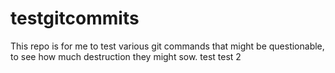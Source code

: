 # testgitcommits
This repo is for me to test various git commands that might be questionable, to see how much destruction they might sow.
test
test 2
